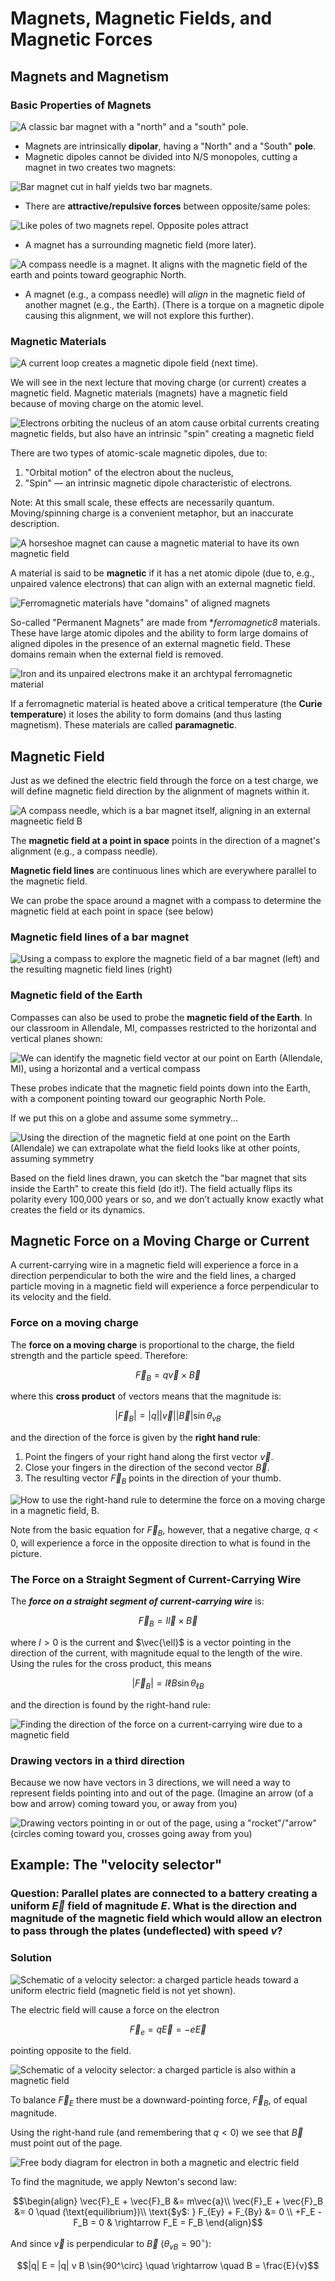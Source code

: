 # Magnets, Magnetic Fields, and Magnetic Forces

## Magnets and Magnetism

### Basic Properties of Magnets

![A classic bar magnet with a "north" and a "south" pole.](images/10_bar-magnet.png)

* Magnets are intrinsically **dipolar**, having a "North" and a "South" **pole**.
* Magnetic dipoles cannot be divided into N/S monopoles, cutting a magnet in two creates two magnets:

![Bar magnet cut in half yields two bar magnets.](images/10_cutting-bar-magnet.png)

* There are **attractive/repulsive forces** between opposite/same poles:

![Like poles of two magnets repel. Opposite poles attract](images/10_attract-repel-bar-magnet.png)

* A magnet has a surrounding magnetic field (more later).

![A compass needle is a magnet.  It aligns with the magnetic field of the earth and points toward geographic North.](images/10_geomagnetic-north-compass.png)

* A magnet (e.g., a compass needle) will *align* in the magnetic field of another magnet (e.g., the Earth). (There is a torque on a magnetic dipole causing this alignment, we will not explore this further).


### Magnetic Materials

![A current loop creates a magnetic dipole field (next time).](images/10_current-loop-dipole.png)

We will see in the next lecture that moving charge (or current) creates a magnetic field. Magnetic materials (magnets) have a magnetic field because of moving charge on the atomic level.

![Electrons orbiting the nucleus of an atom cause orbital currents creating magnetic fields, but also have an intrinsic "spin" creating a magnetic field](images/10_orbital-dipoles-spin.png)

There are two types of atomic-scale magnetic dipoles, due to:
1. "Orbital motion" of the electron about the nucleus,
2. "Spin" — an intrinsic magnetic dipole characteristic of electrons.

Note: At this small scale, these effects are necessarily quantum. Moving/spinning charge is a convenient metaphor, but an inaccurate description.

![A horseshoe magnet can cause a magnetic material to have its own magnetic field](images/10_horseshoe-magnetization.png)

A material is said to be **magnetic** if it has a net atomic dipole (due to, e.g., unpaired valence electrons) that can align with an external magnetic field.

![Ferromagnetic materials have "domains" of aligned magnets](images/10_magnetic-domains.png)

So-called "Permanent Magnets" are made from **ferromagnetic8* materials. These have large atomic dipoles and the ability to form large domains of aligned dipoles in the presence of an external magnetic field. These domains remain when the external field is removed.

![Iron and its unpaired electrons make it an archtypal ferromagnetic material](images/10_iron-unpaired-electrons.png)

If a ferromagnetic material is heated above a critical temperature (the **Curie temperature**) it loses the ability to form domains (and thus lasting magnetism). These materials are called **paramagnetic**.


## Magnetic Field

Just as we defined the electric field through the force on a test charge, we will define magnetic field direction by the alignment of magnets within it.

![A compass needle, which is a bar magnet itself, aligning in an external magneetic field B](images/10_compass-B-field.png)

The **magnetic field at a point in space** points in the direction of a magnet's alignment (e.g., a compass needle).

**Magnetic field lines** are continuous lines which are everywhere parallel to the magnetic field.

We can probe the space around a magnet with a compass to determine the magnetic field at each point in space (see below)

### Magnetic field lines of a bar magnet

![Using a compass to explore the magnetic field of a bar magnet (left) and the resulting magnetic field lines (right)](images/10_compasses-B-field-bar-magnet.png)

### Magnetic field of the Earth

Compasses can also be used to probe the **magnetic field of the Earth**. In our classroom in Allendale, MI, compasses restricted to the horizontal and vertical planes shown:

![We can identify the magnetic field vector at our point on Earth (Allendale, MI), using a horizontal and a vertical compass](images/10_magnetic-field-earth-in-classroom.png)

These probes indicate that the magnetic field points down into the Earth, with a component pointing toward our geographic North Pole.

If we put this on a globe and assume some symmetry...

![Using the direction of the magnetic field at one point on the Earth (Allendale) we can extrapolate what the field looks like at other points, assuming symmetry](images/10_magnetic-field-of-earth.png)

Based on the field lines drawn, you can sketch the "bar magnet that sits inside the Earth" to create this field (do it!). The field actually flips its polarity every 100,000 years or so, and we don’t actually know exactly what creates the field or its dynamics.

## Magnetic Force on a Moving Charge or Current

A current-carrying wire in a magnetic field will experience a force in a direction perpendicular to both the wire and the field lines, a charged particle moving in a magnetic field will experience a force perpendicular to its velocity and the field.

### Force on a moving charge

The **force on a moving charge** is proportional to the charge, the field strength and the particle speed. Therefore:
```math
\vec{F}_B = q\vec{v} \times \vec{B}
```
where this **cross product** of vectors means that the magnitude is:
```math
|\vec{F}_B| = |q||\vec{v}||\vec{B}|\sin\theta_{vB}
```
and the direction of the force is given by the **right hand rule**:

1. Point the fingers of your right hand along the first vector $\vec{v}$.
2. Close your fingers in the direction of the second vector $\vec{B}$.
3. The resulting vector $\vec{F}_B$ points in the direction of your thumb.

![How to use the right-hand rule to determine the force on a moving charge in a magnetic field, B.](images/10_right-hand-rule-B-force.png)

Note from the basic equation for $\vec{F}_B$, however, that a negative charge, $q<0$, will experience a force in the opposite direction to what is found in the picture.

### The Force on a Straight Segment of Current-Carrying Wire

The ***force on a straight segment of current-carrying wire*** is:
```math
\vec{F}_B = I \vec{l} \times \vec{B}
```
where $I > 0$ is the current and $\vec{\ell}$ is a vector pointing in the direction of the current, with magnitude equal to the length of the wire. Using the rules for the cross product, this means
```math
|\vec{F}_B| = I \ell B \sin\theta_{\ell B}
```
and the direction is found by the right-hand rule:

![Finding the direction of the force on a current-carrying wire due to a magnetic field](images/10_B-force-on-current-wire.png)

### Drawing vectors in a third direction

Because we now have vectors in 3 directions, we will need a way to represent fields pointing into and out of the page. (Imagine an arrow (of a bow and arrow) coming toward you, or away from you)

![Drawing vectors pointing in or out of the page, using a "rocket"/"arrow" (circles coming toward you, crosses going away from you)](images/10_vectors-in-and-out-of-page.png)

## Example: The "velocity selector"

### Question: Parallel plates are connected to a battery creating a uniform $\vec{E}$ field of magnitude $E$. What is the direction and magnitude of the magnetic field which would allow an electron to pass through the plates (undeflected) with speed $v$?

### Solution

![Schematic of a velocity selector: a charged particle heads toward a uniform electric field (magnetic field is not yet shown).](images/10_velocity-selector-E-field.png)

The electric field will cause a force on the electron
```math
\vec{F}_e = q\vec{E} = -e\vec{E}
```
pointing opposite to the field.

![Schematic of a velocity selector: a charged particle is also within a magnetic field](images/10_velocity-selector-B-field.png)

To balance $\vec{F}_E$ there must be a downward-pointing force, $\vec{F}_B$, of equal magnitude.

Using the right-hand rule (and remembering that $q < 0$) we see that $\vec{B}$ must point out of the page.

![Free body diagram for electron in both a magnetic and electric field](images/10_velocity-selector-FBD.png)

To find the magnitude, we apply Newton's second law:
```math
\begin{align}
\vec{F}_E + \vec{F}_B &= m\vec{a}\\
\vec{F}_E + \vec{F}_B &= 0 \quad (\text{equilibrium})\\
\text{$y$:  } F_{Ey} + F_{By} &= 0 \\
+F_E - F_B = 0 
& \rightarrow F_E = F_B
\end{align}
```
And since $\vec{v}$ is perpendicular to $\vec{B}$ $\left(\theta_{vB}=90^\circ \right)$:
```math
|q| E = |q| v B \sin{90^\circ} \quad \rightarrow \quad B = \frac{E}{v}
```


